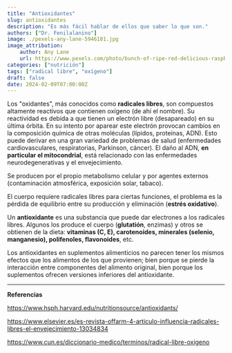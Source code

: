```yaml
---
title: "Antioxidantes"
slug: antioxidantes
description: "Es más fácil hablar de ellos que saber lo que son."
authors: ["Dr. Fenilalanino"]
image: ./pexels-any-lane-5946101.jpg
image_attribution:
    author: Any Lane
    url: https://www.pexels.com/photo/bunch-of-ripe-red-delicious-raspberry-5946101/
categories: ["nutrición"]
tags: ["radical libre", "oxígeno"]
draft: false
date: 2024-02-09T07:00:00Z
---
```


Los "oxidantes", más conocidos como **radicales libres**, son compuestos altamente reactivos que contienen oxígeno (de ahí el nombre). Su reactividad es debida a que tienen un electrón libre (desapareado) en su última órbita. En su intento por aparear este electrón provocan cambios en la composición química de otras moléculas (lípidos, proteínas, ADN). Esto puede derivar en una gran variedad de problemas de salud (enfermedades cardiovasculares, respiratorias, Parkinson, cáncer). El daño al ADN, **en particular el mitocondrial**, está relacionado con las enfermedades neurodegenerativas y el envejecimiento.

Se producen por el propio metabolismo celular y por agentes externos (contaminación atmosférica, exposición solar, tabaco).

El cuerpo requiere radicales libres para ciertas funciones, el problema es la pérdida de equilibrio entre su producción y eliminación (**estrés oxidativo**).

Un **antioxidante** es una substancia que puede dar electrones a los radicales libres. Algunos los produce el cuerpo (**glutatión**, enzimas) y otros se obtienen de la dieta: **vitaminas (C, E), carotenoides, minerales (selenio, manganesio), polifenoles, flavonoides**, etc.

Los antioxidantes en suplementos alimenticios no parecen tener los mismos efectos que los alimentos de los que provienen; bien porque se pierde la interacción entre componentes del alimento original, bien porque los suplementos ofrecen versiones inferiores del antioxidante.


---

**Referencias**

https://www.hsph.harvard.edu/nutritionsource/antioxidants/

https://www.elsevier.es/es-revista-offarm-4-articulo-influencia-radicales-libres-el-envejecimiento-13034834

https://www.cun.es/diccionario-medico/terminos/radical-libre-oxigeno
